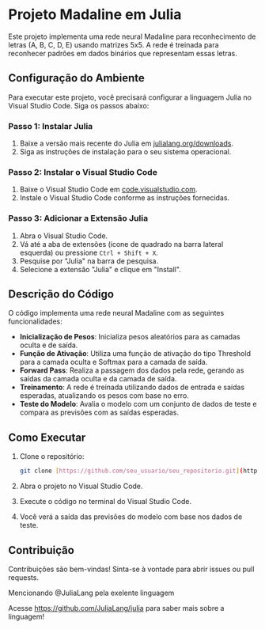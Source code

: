 # Projeto Madaline em Julia

Este projeto implementa uma rede neural Madaline para reconhecimento de letras (A, B, C, D, E) usando matrizes 5x5. A rede é treinada para reconhecer padrões em dados binários que representam essas letras.

## Configuração do Ambiente

Para executar este projeto, você precisará configurar a linguagem Julia no Visual Studio Code. Siga os passos abaixo:

### Passo 1: Instalar Julia

1. Baixe a versão mais recente do Julia em [julialang.org/downloads](https://julialang.org/downloads/).
2. Siga as instruções de instalação para o seu sistema operacional.

### Passo 2: Instalar o Visual Studio Code

1. Baixe o Visual Studio Code em [code.visualstudio.com](https://code.visualstudio.com/).
2. Instale o Visual Studio Code conforme as instruções fornecidas.

### Passo 3: Adicionar a Extensão Julia

1. Abra o Visual Studio Code.
2. Vá até a aba de extensões (ícone de quadrado na barra lateral esquerda) ou pressione `Ctrl + Shift + X`.
3. Pesquise por "Julia" na barra de pesquisa.
4. Selecione a extensão "Julia" e clique em "Install".

## Descrição do Código

O código implementa uma rede neural Madaline com as seguintes funcionalidades:

- **Inicialização de Pesos**: Inicializa pesos aleatórios para as camadas oculta e de saída.
- **Função de Ativação**: Utiliza uma função de ativação do tipo Threshold para a camada oculta e Softmax para a camada de saída.
- **Forward Pass**: Realiza a passagem dos dados pela rede, gerando as saídas da camada oculta e da camada de saída.
- **Treinamento**: A rede é treinada utilizando dados de entrada e saídas esperadas, atualizando os pesos com base no erro.
- **Teste do Modelo**: Avalia o modelo com um conjunto de dados de teste e compara as previsões com as saídas esperadas.

## Como Executar

1. Clone o repositório:
   ```bash
   git clone [https://github.com/seu_usuario/seu_repositorio.git](https://github.com/Augusto-Castejon/Madaline-in-Julia.git)
   
2. Abra o projeto no Visual Studio Code.

3. Execute o código no terminal do Visual Studio Code.

4. Você verá a saída das previsões do modelo com base nos dados de teste.

## Contribuição
Contribuições são bem-vindas! Sinta-se à vontade para abrir issues ou pull requests.

Mencionando @JuliaLang pela exelente linguagem

Acesse https://github.com/JuliaLang/julia para saber mais sobre a linguagem!
